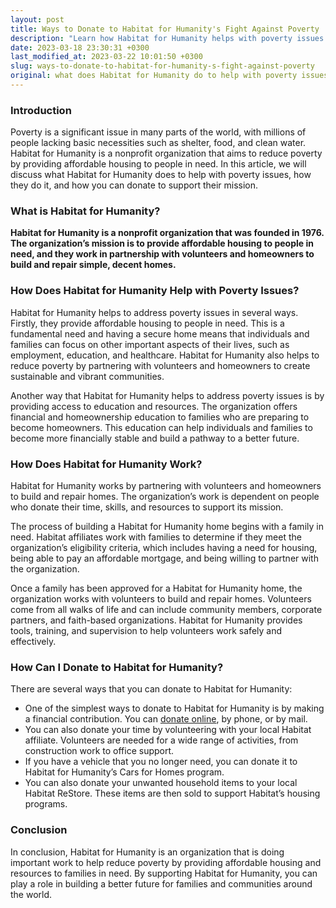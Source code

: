 ```yaml
---
layout: post
title: Ways to Donate to Habitat for Humanity's Fight Against Poverty
description: "Learn how Habitat for Humanity helps with poverty issues and how you can donate to their cause of providing safe and affordable housing for families in need."
date: 2023-03-18 23:30:31 +0300
last_modified_at: 2023-03-22 10:01:50 +0300
slug: ways-to-donate-to-habitat-for-humanity-s-fight-against-poverty
original: what does Habitat for Humanity do to help with poverty issues, how do they do it, how can i donate?
---
```

### Introduction

Poverty is a significant issue in many parts of the world, with millions of people lacking basic necessities such as shelter, food, and clean water. Habitat for Humanity is a nonprofit organization that aims to reduce poverty by providing affordable housing to people in need. In this article, we will discuss what Habitat for Humanity does to help with poverty issues, how they do it, and how you can donate to support their mission.

### What is Habitat for Humanity?

**Habitat for Humanity is a nonprofit organization that was founded in 1976. The organization’s mission is to provide affordable housing to people in need, and they work in partnership with volunteers and homeowners to build and repair simple, decent homes.**

### How Does Habitat for Humanity Help with Poverty Issues?

Habitat for Humanity helps to address poverty issues in several ways. Firstly, they provide affordable housing to people in need. This is a fundamental need and having a secure home means that individuals and families can focus on other important aspects of their lives, such as employment, education, and healthcare. Habitat for Humanity also helps to reduce poverty by partnering with volunteers and homeowners to create sustainable and vibrant communities.

Another way that Habitat for Humanity helps to address poverty issues is by providing access to education and resources. The organization offers financial and homeownership education to families who are preparing to become homeowners. This education can help individuals and families to become more financially stable and build a pathway to a better future.

### How Does Habitat for Humanity Work?

Habitat for Humanity works by partnering with volunteers and homeowners to build and repair homes. The organization’s work is dependent on people who donate their time, skills, and resources to support its mission.

The process of building a Habitat for Humanity home begins with a family in need. Habitat affiliates work with families to determine if they meet the organization’s eligibility criteria, which includes having a need for housing, being able to pay an affordable mortgage, and being willing to partner with the organization.

Once a family has been approved for a Habitat for Humanity home, the organization works with volunteers to build and repair homes. Volunteers come from all walks of life and can include community members, corporate partners, and faith-based organizations. Habitat for Humanity provides tools, training, and supervision to help volunteers work safely and effectively.

### How Can I Donate to Habitat for Humanity?

There are several ways that you can donate to Habitat for Humanity:

* One of the simplest ways to donate to Habitat for Humanity is by making a financial contribution. You can [donate online](https://www.habitat.org/), by phone, or by mail.
* You can also donate your time by volunteering with your local Habitat affiliate. Volunteers are needed for a wide range of activities, from construction work to office support.
* If you have a vehicle that you no longer need, you can donate it to Habitat for Humanity’s Cars for Homes program.
* You can also donate your unwanted household items to your local Habitat ReStore. These items are then sold to support Habitat’s housing programs.

### Conclusion

In conclusion, Habitat for Humanity is an organization that is doing important work to help reduce poverty by providing affordable housing and resources to families in need. By supporting Habitat for Humanity, you can play a role in building a better future for families and communities around the world.